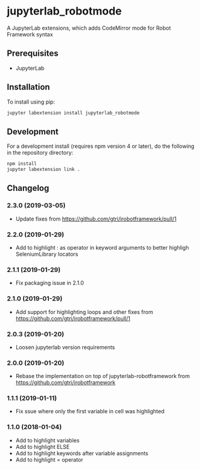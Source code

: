 # jupyterlab_robotmode

A JupyterLab extensions, which adds CodeMirror mode for Robot Framework syntax


## Prerequisites

* JupyterLab

## Installation

To install using pip:

```bash
jupyter labextension install jupyterlab_robotmode
```

## Development

For a development install (requires npm version 4 or later), do the following in the repository directory:

```bash
npm install
jupyter labextension link .
```

## Changelog

### 2.3.0 (2019-03-05)

- Update fixes from
  https://github.com/gtri/irobotframework/pull/1

### 2.2.0 (2019-01-29)

- Add to highlight : as operator in keyword arguments to better
  highligh SeleniumLibrary locators

### 2.1.1 (2019-01-29)

- Fix packaging issue in 2.1.0

### 2.1.0 (2019-01-29)

- Add support for highlighting loops and other fixes from
  https://github.com/gtri/irobotframework/pull/1

### 2.0.3 (2019-01-20)

- Loosen jupyterlab version requirements

### 2.0.0 (2019-01-20)

- Rebase the implementation on top of jupyterlab-robotframework from
  https://github.com/gtri/irobotframework

### 1.1.1 (2019-01-11)

- Fix ssue where only the first variable in cell was highlighted

### 1.1.0 (2018-01-04)

- Add to highlight variables
- Add to highlight ELSE
- Add to highlight keywords after variable assignments
- Add to highlight = operator
